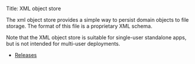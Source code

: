 Title: XML object store

The xml object store provides a simple way to persist domain objects to file storage. The format of this file is a proprietary XML schema.

Note that the XML object store is suitable for single-user standalone apps, but is not intended for multi-user deployments.

- [Releases](release-notes/about.html)